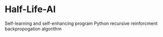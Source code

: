 # Half-Life-AI
Self-learning and self-enhancing program
Python recursive reinforcment backpropogation algorithm
